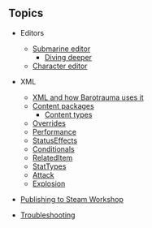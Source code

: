 ---
---
## Topics
- Editors
  - [Submarine editor](Editors/SubmarineEditor.md)
    - [Diving deeper](Editors/SubEditorHex.md)
  - [Character editor](Editors/CharacterEditor.md)

- XML
  - [XML and how Barotrauma uses it](Intro/XML.md)
  - [Content packages](Intro/ContentPackages.md)
    - [Content types](Intro/ContentTypes.md)
  - [Overrides](Intro/Overrides.md)
  - [Performance](Misc/Performance.md)
  - [StatusEffects](Misc/StatusEffect.md)
  - [Conditionals](Misc/Conditional.md)
  - [RelatedItem](Misc/RelatedItem.md)
  - [StatTypes](Misc/StatTypes.md)
  - [Attack](Misc/Attack.md)
  - [Explosion](Misc/Explosion.md)

- [Publishing to Steam Workshop](Intro/Publishing.md)
- [Troubleshooting](Misc/Troubleshooting.md)
